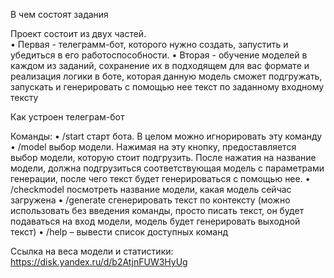 В чем состоят задания 
 
Проект состоит из двух частей.  
• Первая - телеграмм-бот, которого нужно создать, запустить и убедиться в его 
работоспособности. 
• Вторая - обучение моделей в каждом из заданий, сохранение их в подходящем для 
вас формате и реализация логики в боте, которая данную модель сможет 
подгружать, запускать и генерировать с помощью нее текст по заданному входному 
тексту 
 
Как устроен телеграм-бот 
 
Команды: 
• /start старт бота. В целом можно игнорировать эту команду 
• /model выбор модели. Нажимая на эту кнопку, предоставляется выбор модели, 
которую стоит подгрузить. После нажатия на название модели, должна 
подгрузиться соответствующая модель с параметрами генерации, после чего текст 
будет генерироваться с помощью нее. 
• /checkmodel посмотреть название модели, какая модель сейчас загружена 
• /generate сгенерировать текст по контексту (можно использовать без введения 
команды, просто писать текст, он будет подаваться на вход модели, модель будет 
генерировать выходной текст) 
• /help – вывести список доступных команд

Ссылка на веса модели и статистики: https://disk.yandex.ru/d/b2AtjnFUW3HyUg
